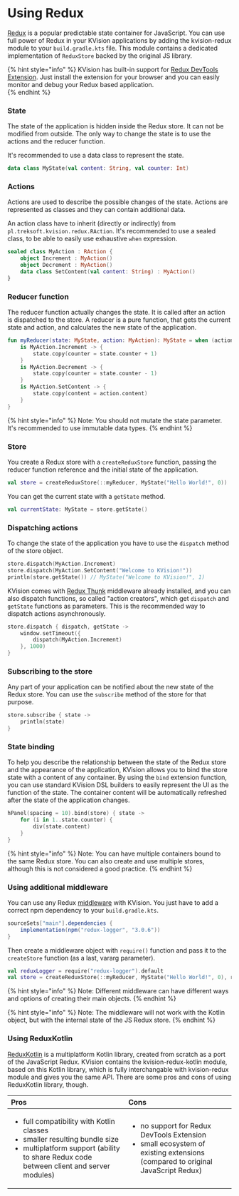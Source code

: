 # Using Redux

[Redux](https://redux.js.org/) is a popular predictable state container for JavaScript. You can use full power of Redux in your KVision applications by adding the kvision-redux module to your `build.gradle.kts` file. This module contains a dedicated implementation of `ReduxStore` backed by the original JS library.

{% hint style="info" %}
KVision has built-in support for [Redux DevTools Extension](http://extension.remotedev.io/). Just install the extension for your browser and you can easily monitor and debug your Redux based application.   
{% endhint %}

### State

The state of the application is hidden inside the Redux store. It can not be modified from outside. The only way to change the state is to use the actions and the reducer function.

It's recommended to use a data class to represent the state.

```kotlin
data class MyState(val content: String, val counter: Int)
```

### Actions

Actions are used to describe the possible changes of the state. Actions are represented as classes and they can contain additional data.

An action class have to inherit \(directly or indirectly\) from `pl.treksoft.kvision.redux.RAction`. It's recommended to use a sealed class, to be able to easily use  exhaustive `when` expression.

```kotlin
sealed class MyAction : RAction {
    object Increment : MyAction()
    object Decrement : MyAction()
    data class SetContent(val content: String) : MyAction()
}
```

### Reducer function

The reducer function actually changes the state. It is called after an action is dispatched to the store. A reducer is a pure function, that gets the current state and action, and calculates the new state of the application. 

```kotlin
fun myReducer(state: MyState, action: MyAction): MyState = when (action) {
    is MyAction.Increment -> {
        state.copy(counter = state.counter + 1)
    }
    is MyAction.Decrement -> {
        state.copy(counter = state.counter - 1)
    }
    is MyAction.SetContent -> {
        state.copy(content = action.content)
    }
}
```

{% hint style="info" %}
Note: You should not mutate the state parameter. It's recommended to use immutable data types.
{% endhint %}

### Store

You create a Redux store with a `createReduxStore` function, passing the reducer function reference and the initial state of the application.

```kotlin
val store = createReduxStore(::myReducer, MyState("Hello World!", 0))
```

You can get the current state with a `getState` method.

```kotlin
val currentState: MyState = store.getState()
```

### Dispatching actions

To change the state of the application you have to use the `dispatch` method of the store object.

```kotlin
store.dispatch(MyAction.Increment)
store.dispatch(MyAction.SetContent("Welcome to KVision!"))
println(store.getState()) // MyState("Welcome to KVision!", 1)
```

KVision comes with [Redux Thunk](https://github.com/reduxjs/redux-thunk) middleware already installed, and you can also dispatch functions, so called "action creators", which get `dispatch` and `getState` functions as parameters. This is the recommended way to dispatch actions asynchronously. 

```kotlin
store.dispatch { dispatch, getState ->
    window.setTimeout({
        dispatch(MyAction.Increment)
    }, 1000)
}
```

### Subscribing to the store

Any part of your application can be notified about the new state of the Redux store. You can use the `subscribe` method of the store for that purpose.

```kotlin
store.subscribe { state ->
    println(state)
}
```

### State binding

To help you describe the relationship between the state of the Redux store and the appearance of the application, KVision allows you to bind the store state with a content of any container. By using the `bind` extension function, you can use standard KVision DSL builders to easily represent the UI as the function of the state. The container content will be automatically refreshed after the state of the application changes.

```kotlin
hPanel(spacing = 10).bind(store) { state ->
    for (i in 1..state.counter) {
        div(state.content)
    }
}
```

{% hint style="info" %}
Note: You can have multiple containers bound to the same Redux store. You can also create and use multiple stores, although this is not considered a good practice.
{% endhint %}

### Using additional middleware

You can use any Redux [middleware](https://redux.js.org/introduction/ecosystem#middleware) with KVision. You just have to add a correct npm dependency to your `build.gradle.kts`.

```groovy
sourceSets["main"].dependencies {
    implementation(npm("redux-logger", "3.0.6"))
}
```

Then create a middleware object with `require()` function and pass it to the `createStore` function \(as a last, vararg parameter\).

```kotlin
val reduxLogger = require("redux-logger").default
val store = createReduxStore(::myReducer, MyState("Hello World!", 0), reduxLogger)
```

{% hint style="info" %}
Note: Different middleware can have different ways and options of creating their main objects.
{% endhint %}

{% hint style="info" %}
Note: The middleware will not work with the Kotlin object, but with the internal state of the JS Redux store.
{% endhint %}

### Using ReduxKotlin

[ReduxKotlin](https://reduxkotlin.org/) is a multiplatform Kotlin library, created from scratch as a port of the JavaScript Redux. KVision contains the kvision-redux-kotlin module, based on this Kotlin library, which is fully interchangable with kvision-redux module and gives you the same API. There are some pros and cons of using ReduxKotlin library, though.

<table>
  <thead>
    <tr>
      <th style="text-align:left">Pros</th>
      <th style="text-align:left">Cons</th>
    </tr>
  </thead>
  <tbody>
    <tr>
      <td style="text-align:left">
        <ul>
          <li>full compatibility with Kotlin classes</li>
          <li>smaller resulting bundle size</li>
          <li>multiplatform support (ability to share Redux code between client and
            server modules)</li>
        </ul>
      </td>
      <td style="text-align:left">
        <ul>
          <li>no support for Redux DevTools Extension</li>
          <li>small ecosystem of existing extensions (compared to original JavaScript
            Redux)</li>
        </ul>
      </td>
    </tr>
  </tbody>
</table>